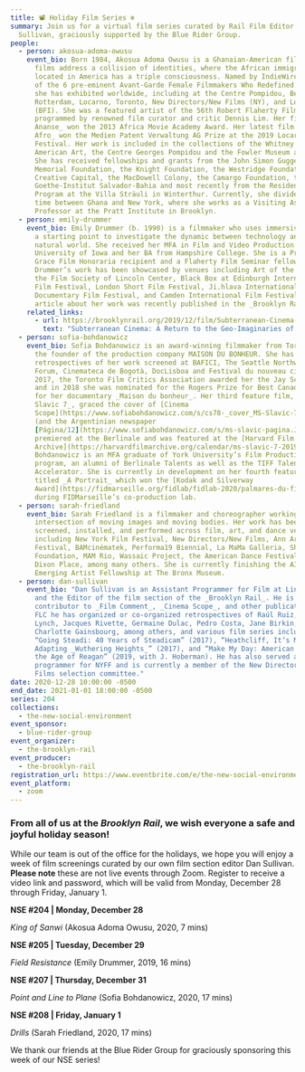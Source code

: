 ```yaml
---
title: 📽 Holiday Film Series ❄️
summary: Join us for a virtual film series curated by Rail Film Editor Dan
  Sullivan, graciously supported by the Blue Rider Group.
people:
  - person: akosua-adoma-owusu
    event_bio: Born 1984, Akosua Adoma Owusu is a Ghanaian-American filmmaker whose
      films address a collision of identities, where the African immigrant
      located in America has a triple consciousness. Named by IndieWire as one
      of the 6 pre-eminent Avant-Garde Female Filmmakers Who Redefined Cinema,
      she has exhibited worldwide, including at the Centre Pompidou, Berlinale,
      Rotterdam, Locarno, Toronto, New Directors/New Films (NY), and London
      (BFI). She was a featured artist of the 56th Robert Flaherty Film Seminar
      programmed by renowned film curator and critic Dennis Lim. Her film _Kwaku
      Ananse_ won the 2013 Africa Movie Academy Award. Her latest film _White
      Afro_ won the Medien Patent Verwaltung AG Prize at the 2019 Locarno Film
      Festival. Her work is included in the collections of the Whitney Museum of
      American Art, the Centre Georges Pompidou and the Fowler Museum at UCLA.
      She has received fellowships and grants from the John Simon Guggenheim
      Memorial Foundation, the Knight Foundation, the Westridge Foundation,
      Creative Capital, the MacDowell Colony, the Camargo Foundation, the
      Goethe-Institut Salvador-Bahia and most recently from the Residency
      Program at the Villa Sträuli in Winterthur. Currently, she divides her
      time between Ghana and New York, where she works as a Visiting Assistant
      Professor at the Pratt Institute in Brooklyn.
  - person: emily-drummer
    event_bio: Emily Drummer (b. 1990) is a filmmaker who uses immersive research as
      a starting point to investigate the dynamic between technology and the
      natural world. She received her MFA in Film and Video Production from the
      University of Iowa and her BA from Hampshire College. She is a Princess
      Grace Film Honoraria recipient and a Flaherty Film Seminar fellow.
      Drummer’s work has been showcased by venues including Art of the Real at
      the Film Society of Lincoln Center, Black Box at Edinburgh International
      Film Festival, London Short Film Festival, Ji.hlava International
      Documentary Film Festival, and Camden International Film Festival. An
      article about her work was recently published in the _Brooklyn Rail_.
    related_links:
      - url: https://brooklynrail.org/2019/12/film/Subterranean-Cinema-A-Return-to-the-Geo-Imaginaries-of-the-Hollow-Earth
        text: "Subterranean Cinema: A Return to the Geo-Imaginaries of the Hollow Earth"
  - person: sofia-bohdanowicz
    event_bio: Sofia Bohdanowicz is an award-winning filmmaker from Toronto, she is
      the founder of the production company MAISON DU BONHEUR. She has had
      retrospectives of her work screened at BAFICI, The Seattle Northwest Film
      Forum, Cinemateca de Bogotà, DocLisboa and Festival du nouveau cinéma. In
      2017, the Toronto Film Critics Association awarded her the Jay Scott Prize
      and in 2018 she was nominated for the Rogers Prize for Best Canadian Film
      for her documentary _Maison du bonheur_. Her third feature film, _MS
      Slavic 7_, graced the cover of [Cinema
      Scope](https://www.sofiabohdanowicz.com/s/cs78-_cover_MS-Slavic-7.pdf)
      (and the Argentinian newspaper
      [Página/12](https://www.sofiabohdanowicz.com/s/ms-slavic-pagina.JPG)),
      premiered at the Berlinale and was featured at the [Harvard Film
      Archive](https://harvardfilmarchive.org/calendar/ms-slavic-7-2019-09).
      Bohdanowicz is an MFA graduate of York University’s Film Production
      program, an alumni of Berlinale Talents as well as the TIFF Talent
      Accelerator. She is currently in development on her fourth feature film
      titled _A Portrait_ which won the [Kodak and Silverway
      Award](https://fidmarseille.org/fidlab/fidlab-2020/palmares-du-fidlab-2020/)
      during FIDMarseille’s co-production lab.
  - person: sarah-friedland
    event_bio: Sarah Friedland is a filmmaker and choreographer working at the
      intersection of moving images and moving bodies. Her work has been
      screened, installed, and performed across film, art, and dance venues
      including New York Film Festival, New Directors/New Films, Ann Arbor Film
      Festival, BAMcinématek, Performa19 Biennial, La MaMa Galleria, Sharjah Art
      Foundation, MAM Rio, Wassaic Project, the American Dance Festival and
      Dixon Place, among many others. She is currently finishing the AIM
      Emerging Artist Fellowship at The Bronx Museum.
  - person: dan-sullivan
    event_bio: "Dan Sullivan is an Assistant Programmer for Film at Lincoln Center
      and the Editor of the film section of the _Brooklyn Rail_. He is a
      contributor to _Film Comment_, _Cinema Scope_, and other publications. At
      FLC he has organized or co-organized retrospectives of Raúl Ruiz, David
      Lynch, Jacques Rivette, Germaine Dulac, Pedro Costa, Jane Birkin, and
      Charlotte Gainsbourg, among others, and various film series including
      “Going Steadi: 40 Years of Steadicam” (2017), “Heathcliff, It’s Me:
      Adapting _Wuthering Heights_” (2017), and “Make My Day: American Movies in
      the Age of Reagan” (2019, with J. Hoberman). He has also served as a
      programmer for NYFF and is currently a member of the New Directors/New
      Films selection committee."
date: 2020-12-28 10:00:00 -0500
end_date: 2021-01-01 18:00:00 -0500
series: 204
collections:
  - the-new-social-environment
event_sponsor:
  - blue-rider-group
event_organizer:
  - the-brooklyn-rail
event_producer:
  - the-brooklyn-rail
registration_url: https://www.eventbrite.com/e/the-new-social-environment-204-208-holiday-film-series-tickets-133876565411
event_platform:
  - zoom
---
```

### From all of us at the *Brooklyn Rail*, we wish everyone a safe and joyful holiday season!

While our team is out of the office for the holidays, we hope you will enjoy a week of film screenings curated by our own film section editor Dan Sullivan. **Please note** these are not live events through Zoom. Register to receive a video link and password, which will be valid from Monday, December 28 through Friday, January 1. 

**NSE #204 | Monday, December 28**

*King of Sanwi* (Akosua Adoma Owusu, 2020, 7 mins)

**NSE #205 | Tuesday, December 29**

*Field Resistance* (Emily Drummer, 2019, 16 mins)

**NSE #207 | Thursday, December 31**

*Point and Line to Plane* (Sofia Bohdanowicz, 2020, 17 mins)

**NSE #208 | Friday, January 1** 

*Drills* (Sarah Friedland, 2020, 17 mins)

We thank our friends at the Blue Rider Group for graciously sponsoring this week of our NSE series!